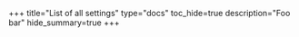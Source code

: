 +++
title="List of all settings"
type="docs"
toc_hide=true
description="Foo bar"
hide_summary=true
+++